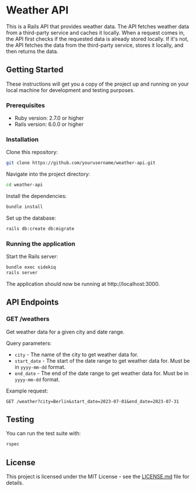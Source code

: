 # Weather API

This is a Rails API that provides weather data. The API fetches weather data from a third-party service and caches it locally. When a request comes in, the API first checks if the requested data is already stored locally. If it's not, the API fetches the data from the third-party service, stores it locally, and then returns the data.

## Getting Started

These instructions will get you a copy of the project up and running on your local machine for development and testing purposes.

### Prerequisites

- Ruby version: 2.7.0 or higher
- Rails version: 6.0.0 or higher

### Installation

Clone this repository:

```bash
git clone https://github.com/yourusername/weather-api.git
```

Navigate into the project directory:

```bash
cd weather-api
```

Install the dependencies:

```bash
bundle install
```

Set up the database:

```bash
rails db:create db:migrate
```

### Running the application

Start the Rails server:

```bash
bundle exec sidekiq
rails server
```

The application should now be running at http://localhost:3000.

## API Endpoints

### GET /weathers

Get weather data for a given city and date range.

Query parameters:

- `city` - The name of the city to get weather data for.
- `start_date` - The start of the date range to get weather data for. Must be in `yyyy-mm-dd` format.
- `end_date` - The end of the date range to get weather data for. Must be in `yyyy-mm-dd` format.

Example request:

```http
GET /weather?city=Berlin&start_date=2023-07-01&end_date=2023-07-31
```

## Testing

You can run the test suite with:

```bash
rspec
```

## License

This project is licensed under the MIT License - see the [LICENSE.md](LICENSE.md) file for details.
